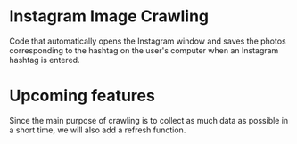 # Instagram Image Crawling
Code that automatically opens the Instagram window and saves the photos corresponding to the hashtag on the user's computer when an Instagram hashtag is entered.
<br>
# Upcoming features
Since the main purpose of crawling is to collect as much data as possible in a short time, we will also add a refresh function.
